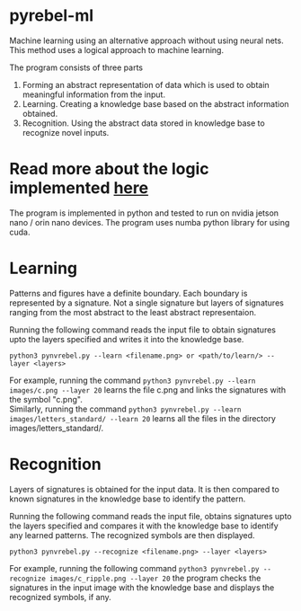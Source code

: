 # pyrebel-ml

Machine learning using an alternative approach without using neural nets. This method uses a logical approach to machine learning.

The program consists of three parts
1. Forming an abstract representation of data which is used to obtain meaningful information from the input.
2. Learning. Creating a knowledge base based on the abstract information obtained.
3. Recognition. Using the abstract data stored in knowledge base to recognize novel inputs.
# Read more about the logic implemented <a href="https://github.com/ps-nithin/pyrebel/blob/main/abstract.pdf">here</a>
The program is implemented in python and tested to run on nvidia jetson nano / orin nano devices. The program uses numba python library for using cuda.

# Learning 
Patterns and figures have a definite boundary. Each boundary is represented by a signature. Not a single signature but layers of signatures ranging from the most abstract to the least abstract representaion. 

Running the following command reads the input file to obtain signatures upto the layers specified and writes it into the knowledge base.

```python3 pynvrebel.py --learn <filename.png> or <path/to/learn/> --layer <layers>```

For example, running the command ```python3 pynvrebel.py --learn images/c.png --layer 20``` learns the file c.png and links the signatures with the symbol "c.png".
<br>Similarly, running the command ```python3 pynvrebel.py --learn images/letters_standard/ --learn 20``` learns all the files in the directory images/letters_standard/.

# Recognition
Layers of signatures is obtained for the input data. It is then compared to known signatures in the knowledge base to identify the pattern.

Running the following command reads the input file, obtains signatures upto the layers specified and compares it with the knowledge base to identify any learned patterns. The recognized symbols are then displayed.

```python3 pynvrebel.py --recognize <filename.png> --layer <layers>```

For example, running the following command
```python3 pynvrebel.py --recognize images/c_ripple.png --layer 20```
the program checks the signatures in the input image with the knowledge base and displays the recognized symbols, if any.
